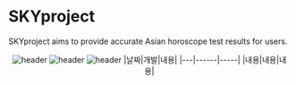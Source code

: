 # SKYproject
 SKYproject aims to provide accurate Asian horoscope test results for users. 
<div align="center">
  
![header](https://capsule-render.vercel.app/api?type=waving&height=250&color=auto&text=웹프로젝트&fontColor=auto)
![header](https://capsule-render.vercel.app/api?type=rect&height=50&color=ebf3f5&text=사주콘텐츠&fontColor=000000&fontSize=20)
![header](https://capsule-render.vercel.app/api?type=rect&height=50&color=ebf3f5&text=2023.3.9~&fontColor=000000&fontSize=15)
|날짜|개발|내용|
|---|------|-----|
|내용|내용|내용|


<div align="left">

